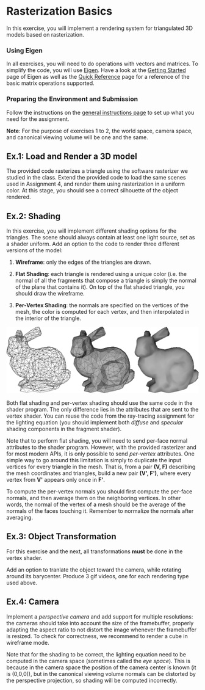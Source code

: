 Rasterization Basics
===============

In this exercise, you will implement a rendering system for triangulated 3D models based on rasterization.

### Using Eigen

In all exercises, you will need to do operations with vectors and matrices. To simplify the code, you will use [Eigen](http://eigen.tuxfamily.org/).
Have a look at the [Getting Started](http://eigen.tuxfamily.org/dox/GettingStarted.html) page of Eigen as well as the [Quick Reference](http://eigen.tuxfamily.org/dox/group__QuickRefPage.html}) page for a reference of the basic matrix operations supported.

### Preparing the Environment and Submission

Follow the instructions on the [general instructions page](../RULES.md) to set up what you need for the assignment.

**Note**: For the purpose of exercises 1 to 2, the world space, camera space, and canonical viewing volume will be one and the same. 


Ex.1: Load and Render a 3D model
------------------

The provided code rasterizes a triangle using the software rasterizer we studied in the class. Extend the provided code to load the same scenes used in Assignment 4, and render them using rasterization in a uniform color. At this stage, you should see a correct silhouette of the object rendered.

Ex.2: Shading
-------------

In this exercise, you will implement different shading options for the triangles. The scene should always contain at least one light source, set as a shader uniform. Add an option to the code to render three different versions of the model:

1. **Wireframe**: only the edges of the triangles are drawn.

2. **Flat Shading**: each triangle is rendered using a unique color (i.e. the normal of all the fragments that compose a triangle is simply the normal of the plane that contains it). On top of the flat shaded triangle, you should draw the wireframe.

3. **Per-Vertex Shading**: the normals are specified on the vertices of the mesh, the color is computed for each vertex, and then interpolated in the interior of the triangle.

![image](img/bunny.png)

Both flat shading and per-vertex shading should use the same code in the shader program. The only difference lies in the attributes that are sent to the vertex shader. You can reuse the code from the ray-tracing assignment for the lighting equation (you should implement both *diffuse* and *specular* shading components in the fragment shader).

Note that to perform flat shading, you will need to send per-face normal attributes to the shader program. However, with the provided rasterizer and for most modern APIs, it is only possible to send *per-vertex* attributes. One simple way to go around this limitation is simply to duplicate the input vertices for every triangle in the mesh. That is, from a pair **(V, F)** describing the mesh coordinates and triangles, build a new pair **(V', F')**, where every vertex from **V'** appears only once in **F'**.

To compute the per-vertex normals you should first compute the per-face normals, and then average them on the neighboring vertices. In other words, the normal of the vertex of a mesh should be the average of the normals of the faces touching it. Remember to normalize the normals after averaging.

Ex.3: Object Transformation
--------------------

For this exercise and the next, all transformations **must** be done in the vertex shader. 

Add an option to tranlate the object toward the camera, while rotating around its barycenter. Produce 3 gif videos, one for each rendering type used above.


Ex.4: Camera
-------------------------------

Implement a *perspective camera* and add support for multiple resolutions: the cameras should take into account the size of the framebuffer, properly adapting the aspect ratio to not distort the image whenever the framebuffer is resized. To check for correctness, we recommend to render a cube in wireframe mode.

Note that for the shading to be correct, the lighting equation need to be computed in the camera space (sometimes called the *eye space*). This is because in the camera space the position of the camera center is known (it is (0,0,0)), but in the canonical viewing volume normals can be distorted by the perspective projection, so shading will be computed incorrectly.
